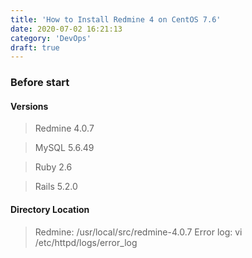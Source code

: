 ```yaml
---
title: 'How to Install Redmine 4 on CentOS 7.6'
date: 2020-07-02 16:21:13
category: 'DevOps'
draft: true
---
```


### Before start
#### Versions
> Redmine 4.0.7

> MySQL 5.6.49

> Ruby 2.6

> Rails 5.2.0

#### Directory Location
> Redmine: /usr/local/src/redmine-4.0.7
> Error log: vi /etc/httpd/logs/error_log
